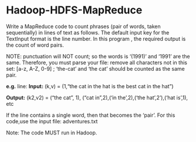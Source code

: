 # Hadoop-HDFS-MapReduce

Write a MapReduce code to count phrases (pair of words, taken sequentially) in lines of text as follows. The default input key for the TextInput format is the line number. In this program , the required output is the count of word pairs. 

NOTE: punctuation will NOT count; so the words is ‘(1991)’ and ‘1991’ are the same. Therefore, you must parse your file: remove all characters not in this set: [a-z, A-Z, 0-9] ; ‘the-cat’ and ‘the cat’ should be counted as the same pair.

<b>e.g.</b> line:
<b>Input:</b> (k,v) = (1,“the cat in the hat is the best cat in the hat”)

<b>Output:</b> (k2,v2) = (“the cat”, 1), (“cat in”,2),(‘in the’,2),(‘the hat’,2’),(‘hat is’,1), etc

If the line contains a single word, then that becomes the ‘pair’.
For this code,use the input file: adventures.txt

Note: The code MUST run in Hadoop.
